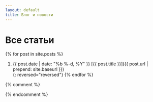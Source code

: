 ```yaml
---
layout: default
title: Блог и новости
---
```


# Все статьи

{% for post in site.posts %}
1. {{ post.date | date: "%b %-d, %Y" }} [{{ post.title }}]({{ post.url | prepend: site.baseurl }})  
{: reversed="reversed"}
{% endfor %}

{% comment %}
<!--


<time>{{ post.date | date: "%b %-d, %Y" }}</time>
<h3><a href="{{ post.url | prepend: site.baseurl }}">{{ post.title }}</a></h3>


*** 

Коллекции:

~~~
{% for post in site.categories.articles %}
    <time>{{ post.date | date: "%b %-d, %Y" }}</time>
    <h3><a href="{{ post.url | prepend: site.baseurl }}">{{ post.title }}</a></h3>
{% endfor %}
~~~

-->
{% endcomment %}

